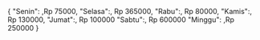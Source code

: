 { 
"Senin": ,Rp 75000, "Selasa":, Rp 365000, "Rabu":, Rp 80000, "Kamis":, Rp 130000, "Jumat":, Rp 100000 "Sabtu":, Rp 600000 "Minggu": ,Rp 250000
}
